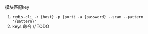 模块匹配key
1. `redis-cli -h {host} -p {port} -a {password} --scan --pattern '{pattern}'`
2. keys 命令
// TODO